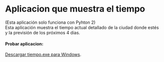 # Aplicacion que muestra el tiempo
(Esta aplicación solo funciona con Pyhton 2)
\
Esta aplicación muestra el tiempo actual detallado de la ciudad donde estés y la previsión de los próximos 4 dias.
#### Probar aplicacion: 
[Descargar tiempo.exe para Windows](http://www36.zippyshare.com/v/ERGan9HO/file.html).
